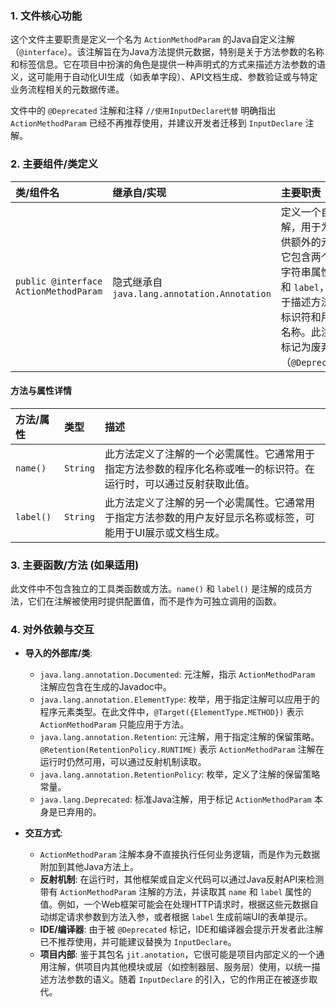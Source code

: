 ### 1. 文件核心功能
这个文件主要职责是定义一个名为 `ActionMethodParam` 的Java自定义注解（`@interface`）。该注解旨在为Java方法提供元数据，特别是关于方法参数的名称和标签信息。它在项目中扮演的角色是提供一种声明式的方式来描述方法参数的语义，这可能用于自动化UI生成（如表单字段）、API文档生成、参数验证或与特定业务流程相关的元数据传递。

文件中的 `@Deprecated` 注解和注释 `//使用InputDeclare代替` 明确指出 `ActionMethodParam` 已经不再推荐使用，并建议开发者迁移到 `InputDeclare` 注解。

### 2. 主要组件/类定义

| 类/组件名 | 继承自/实现 | 主要职责 |
| :--- | :--- | :--- |
| `public @interface ActionMethodParam` | 隐式继承自 `java.lang.annotation.Annotation` | 定义一个自定义注解，用于为方法提供额外的元数据。它包含两个必需的字符串属性 `name` 和 `label`，通常用于描述方法参数的标识符和用户友好名称。此注解已被标记为废弃（`@Deprecated`）。 |

#### 方法与属性详情

| 方法/属性 | 类型 | 描述 |
| :--- | :--- | :--- |
| `name()` | `String` | 此方法定义了注解的一个必需属性。它通常用于指定方法参数的程序化名称或唯一的标识符。在运行时，可以通过反射获取此值。 |
| `label()` | `String` | 此方法定义了注解的另一个必需属性。它通常用于指定方法参数的用户友好显示名称或标签，可能用于UI展示或文档生成。 |

### 3. 主要函数/方法 (如果适用)
此文件中不包含独立的工具类函数或方法。`name()` 和 `label()` 是注解的成员方法，它们在注解被使用时提供配置值，而不是作为可独立调用的函数。

### 4. 对外依赖与交互
*   **导入的外部库/类**:
    *   `java.lang.annotation.Documented`: 元注解，指示 `ActionMethodParam` 注解应包含在生成的Javadoc中。
    *   `java.lang.annotation.ElementType`: 枚举，用于指定注解可以应用于的程序元素类型。在此文件中，`@Target({ElementType.METHOD})` 表示 `ActionMethodParam` 只能应用于方法。
    *   `java.lang.annotation.Retention`: 元注解，用于指定注解的保留策略。`@Retention(RetentionPolicy.RUNTIME)` 表示 `ActionMethodParam` 注解在运行时仍然可用，可以通过反射机制读取。
    *   `java.lang.annotation.RetentionPolicy`: 枚举，定义了注解的保留策略常量。
    *   `java.lang.Deprecated`: 标准Java注解，用于标记 `ActionMethodParam` 本身是已弃用的。

*   **交互方式**:
    *   `ActionMethodParam` 注解本身不直接执行任何业务逻辑，而是作为元数据附加到其他Java方法上。
    *   **反射机制**: 在运行时，其他框架或自定义代码可以通过Java反射API来检测带有 `ActionMethodParam` 注解的方法，并读取其 `name` 和 `label` 属性的值。例如，一个Web框架可能会在处理HTTP请求时，根据这些元数据自动绑定请求参数到方法入参，或者根据 `label` 生成前端UI的表单提示。
    *   **IDE/编译器**: 由于被 `@Deprecated` 标记，IDE和编译器会提示开发者此注解已不推荐使用，并可能建议替换为 `InputDeclare`。
    *   **项目内部**: 鉴于其包名 `jit.anotation`，它很可能是项目内部定义的一个通用注解，供项目内其他模块或层（如控制器层、服务层）使用，以统一描述方法参数的语义。随着 `InputDeclare` 的引入，它的作用正在被逐步取代。

